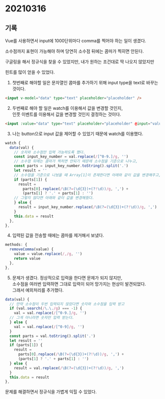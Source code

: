# 20210316

## 기록

Vue를 사용하면서 input에 1000단위마다 comma를 찍어야 하는 일이 생겼다.

소수점까지 표현이 가능해야 하며 당연히 소수점 뒤에는 콤마가 찍히면 안된다.

구글링을 해서 정규식을 찾을 수 있었지만, 내가 원하는 조건대로 딱 나오지 않았지만

힌트를 많이 얻을 수 있었다.

1. 첫번째로 해야할 일은 문자열인 콤마를 추가하기 위해 input type을 text로 바꾸는 것이다.<br>

```html
<input v-model="data" type="text" placeholder="placeholder" />
```

2. 두번째로 해야 할 일은 watch를 이용해서 값을 변경할 것인지,<br>
   인풋 이벤트를 이용해서 값을 변경할 것인지 결정하는 것이다.

```html
<input :value="data" type="text" placeholder="placeholder" @input="value" />
```

3. 나는 button으로 input 값을 제어할 수 있었기 때문에 watch를 이용했다.

```javascript
watch {
  data(val) {
    // 숫자와 소수점만 입력 가능하도록 했다.
    const input_key_number = val.replace(/[^0-9.]/g, '')
    // 소수점 뒤에는 콤마가 찍히면 안되기 때문에 소수점을 기준으로 나누고,
    const parts = input_key_number.toString().split('.')
    let result = ''
    // 소수점을 기준으로 나눴을 때 Array[1]이 존재한다면 아래와 같이 값을 변경해주고,
    if (parts[1]) {
      result =
        parts[0].replace(/\B(?=(\d{3})+(?!\d))/g, ',') +
        (parts[1] ? '.' + parts[1] : '')
    // 그렇지 않다면 아래와 같이 값을 변경해줬다.
    } else {
      result = input_key_number.replace(/\B(?=(\d{3})+(?!\d))/g, ',')
    }
    this.data = result
  },
},
```

4. 입력된 값을 전송할 때에는 콤마를 제거해서 보냈다.

```javascript
methods: {
  removeComma(value) {
    value = value.replace(/,/g, '')
    return value
  },
},
```

5. 문제가 생겼다. 정상적으로 입력을 한다면 문제가 되지 않지만, <br>
   소수점을 여러번 입력하면 그대로 입력이 되어 망가지는 현상이 발견되었다. <br>
   그래서 예외처리를 추가했다.

```javascript
data(val) {
  // 만약 소수점이 두번 입력되지 않았다면 숫자와 소수점을 입력 받고
  if (val.search(/\.\./g) === -1) {
    val = val.replace(/[^0-9.]/g, '')
  // 그게 아니라면 숫자만 입력 받는다.
  } else {
    val = val.replace(/[^0-9]/g, '')
  }
  const parts = val.toString().split('.')
  let result = ''
  if (parts[1]) {
    result =
      parts[0].replace(/\B(?=(\d{3})+(?!\d))/g, ',') +
      (parts[1] ? '.' + parts[1] : '')
  } else {
    result = val.replace(/\B(?=(\d{3})+(?!\d))/g, ',')
  }
  this.data = result
},
```

문제를 해결하면서 정규식을 가볍게 익힐 수 있었다.
